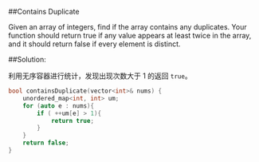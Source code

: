 ##Contains Duplicate

Given an array of integers, find if the array contains any duplicates. Your function should return true if any value appears at least twice in the array, and it should return false if every element is distinct.


##Solution:

利用无序容器进行统计，发现出现次数大于 1 的返回 `true`。

```cpp
bool containsDuplicate(vector<int>& nums) {
    unordered_map<int, int> um;
    for (auto e : nums){
        if ( ++um[e] > 1){
            return true;
        }
    }
    return false;
}
```
